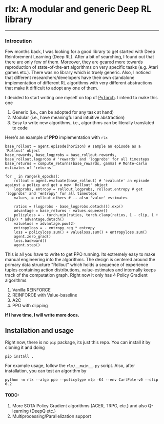 # rlx: A modular and generic Deep RL library
---

### Introcution

Few months back, I was looking for a good library to get started with Deep Reinforement Learning (Deep RL). After a bit of searching, I found out that there are only few of them. Moreover, they are geared more towards reproduction of state-of-the-art algorithms on very specific tasks (e.g. Atari games etc.). There was no library which is truely generic. Also, I noticed that different researchers/developers have their own standalone implementation of different RL algorithms with very different abstractions that make it difficult to adopt any one of them.

I decided to start writing one myself on top of [PyTorch](https://pytorch.org/). I intend to make this one
1. Generic (i.e., can be adopted for any task at hand)
2. Modular (i.e., have meaningful and intuitive abstraction)
3. Easy to write new algorithms, i.e., algorithms can be literally translated to code

Here's an example of **PPO** implementation with `rlx`

```
base_rollout = agent.episode(horizon) # sample an episode as a 'Rollout' object
base_rewards, base_logprobs = base_rollout.rewards, base_rollout.logprobs # 'rewards' and 'logprobs' for all timesteps
base_returns = compute_returns(base_rewards, gamma) # Monte-carlo estimates of 'returns'

for _ in range(k_epochs):
	rollout = agent.evaluate(base_rollout) # 'evaluate' an episode against a policy and get a new 'Rollout' object
	logprobs, entropy = rollout.logprobs, rollout.entropy # get 'logprobs' and 'entropy' for all timesteps
	values, = rollout.others # .. also 'value' estimates
	
	ratios = (logprobs - base_logprobs.detach()).exp()
	advantage = base_returns - values.squeeze()
	policyloss = - torch.min(ratios, torch.clamp(ratios, 1 - clip, 1 + clip)) * advantage.detach()
	valueloss = advantage.pow(2)
	entropyloss = - entropy_reg * entropy
	loss = policyloss.sum() + valueloss.sum() + entropyloss.sum()
	agent.zero_grad()
	loss.backward()
	agent.step()
```

This is all you have to write to get PPO running. Its extremely easy to make manual engineering into the algorithms. The design is centered around the primary data structure "Rollout" which holds a sequence of experience tuples containing action distributions, value-estimates and internally keeps track of the computation graph. Right now it only has 4 Policy Gradient algorithms

1. Vanilla REINFORCE
2. REINFORCE with Value-baseline
3. A2C
4. PPO with clipping

**If I have time, I will write more docs.**

## Installation and usage

Right now, there is no `pip` package, its just this repo. You can install it by cloning it and doing
```
pip install .
```

For example usage, follow the `rlx/__main__.py` script. Also, after installation, you can test an algorithm by
```
python -m rlx --algo ppo --policytype mlp -K4 --env CartPole-v0 --clip 0.2
```

#### TODO:

1. More SOTA Policy Gradient algorithms (ACER, TRPO, etc.) and also Q-learning (DeepQ etc.)
2. Multiprocessing/Parallelization support